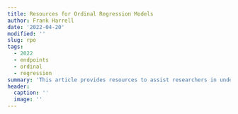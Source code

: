 ```yaml
--- 
title: Resources for Ordinal Regression Models
author: Frank Harrell
date: '2022-04-20'
modified: ''
slug: rpo
tags:
  - 2022
  - endpoints
  - ordinal
  - regression
summary: 'This article provides resources to assist researchers in understanding and using ordinal regression models, and provides arguments for their wider use.'
header:
  caption: ''
  image: ''
---
```

